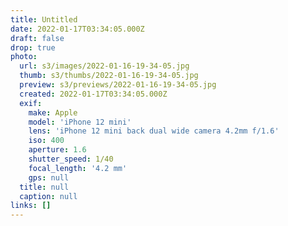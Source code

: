 ```yaml
---
title: Untitled
date: 2022-01-17T03:34:05.000Z
draft: false
drop: true
photo:
  url: s3/images/2022-01-16-19-34-05.jpg
  thumb: s3/thumbs/2022-01-16-19-34-05.jpg
  preview: s3/previews/2022-01-16-19-34-05.jpg
  created: 2022-01-17T03:34:05.000Z
  exif:
    make: Apple
    model: 'iPhone 12 mini'
    lens: 'iPhone 12 mini back dual wide camera 4.2mm f/1.6'
    iso: 400
    aperture: 1.6
    shutter_speed: 1/40
    focal_length: '4.2 mm'
    gps: null
  title: null
  caption: null
links: []
---
```

